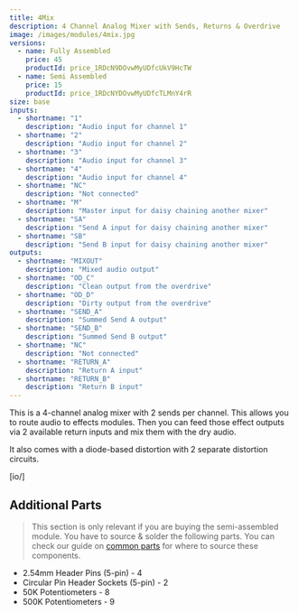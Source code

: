 ```yaml
---
title: 4Mix
description: 4 Channel Analog Mixer with Sends, Returns & Overdrive
image: /images/modules/4mix.jpg
versions:
  - name: Fully Assembled
    price: 45
    productId: price_1RDcN9DOvwMyUDfcUkV9HcTW
  - name: Semi Assembled
    price: 15
    productId: price_1RDcNYDOvwMyUDfcTLMnY4rR
size: base
inputs:
  - shortname: "1"
    description: "Audio input for channel 1"
  - shortname: "2"
    description: "Audio input for channel 2"
  - shortname: "3"
    description: "Audio input for channel 3"
  - shortname: "4"
    description: "Audio input for channel 4"
  - shortname: "NC"
    description: "Not connected"
  - shortname: "M"
    description: "Master input for daisy chaining another mixer"
  - shortname: "SA"
    description: "Send A input for daisy chaining another mixer"
  - shortname: "SB"
    description: "Send B input for daisy chaining another mixer"
outputs:
  - shortname: "MIXOUT"
    description: "Mixed audio output"
  - shortname: "OD_C"
    description: "Clean output from the overdrive"
  - shortname: "OD_D"
    description: "Dirty output from the overdrive"
  - shortname: "SEND_A"
    description: "Summed Send A output"
  - shortname: "SEND_B"
    description: "Summed Send B output"
  - shortname: "NC"
    description: "Not connected"
  - shortname: "RETURN_A"
    description: "Return A input"
  - shortname: "RETURN_B"
    description: "Return B input"
---
```


This is a 4-channel analog mixer with 2 sends per channel. This allows you to route audio to effects modules. Then you can feed those effect outputs via 2 available return inputs and mix them with the dry audio.

It also comes with a diode-based distortion with 2 separate distortion circuits.

[io/]

## Additional Parts

> This section is only relevant if you are buying the semi-assembled module. You have to source & solder the following parts. You can check our guide on [common parts](/docs/technical-details/common-parts) for where to source these components.

* 2.54mm Header Pins (5-pin) - 4
* Circular Pin Header Sockets (5-pin) - 2
* 50K Potentiometers - 8
* 500K Potentiometers - 9